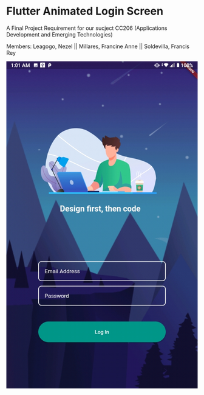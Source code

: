 # Flutter Animated Login Screen
A Final Project Requirement for our sucject CC206 (Applications Development and Emerging Technologies)

Members:
Leagogo, Nezel || Millares, Francine Anne || Soldevilla, Francis Rey

![Alt text](https://github.com/ILoveRedEd55/flutter_final_loginscreen/blob/main/assets/Screen.jpeg)
